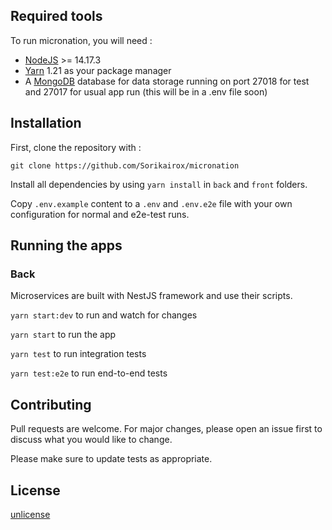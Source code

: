 

## Required tools

To run micronation, you will need :

- [NodeJS](https://nodejs.org/en/) >= 14.17.3
- [Yarn](https://classic.yarnpkg.com/lang/en/) 1.21 as your package manager
- A [MongoDB](https://www.mongodb.com/) database for data storage running on port 27018 for test and 27017 for usual app run (this will be in a .env file soon)

## Installation

First, clone the repository with : 

`git clone https://github.com/Sorikairox/micronation`


Install all dependencies by using `yarn install` in `back` and `front` folders.

Copy `.env.example` content to a `.env` and `.env.e2e` file with your own configuration for normal and e2e-test runs.

## Running the apps

### Back
Microservices are built with NestJS framework and use their scripts.

`yarn start:dev` to run and watch for changes

`yarn start` to run the app 

`yarn test` to run integration tests

`yarn test:e2e` to run end-to-end tests

## Contributing
Pull requests are welcome. For major changes, please open an issue first to discuss what you would like to change.

Please make sure to update tests as appropriate.

## License
[unlicense](https://choosealicense.com/licenses/unlicense/)
